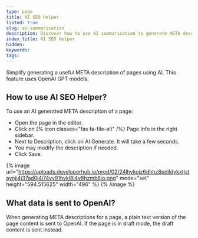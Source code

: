 ```yaml
---
type: page
title: AI SEO Helper
listed: true
slug: ai-summarisation
description: Discover how to use AI summarization to generate META descriptions for your pages. Our beta feature simplifies tasks using OpenAI, with the option to modify descriptions as needed.
index_title: AI SEO Helper
hidden: 
keywords: 
tags: 
---
```


Simplify generating a useful META description of pages using AI. This feature uses OpenAI GPT models.

## How to use AI SEO Helper?

To use an AI generated META description of a page:

- Open the page in the editor.
- Click on {% icon classes="fas fa-file-alt" /%} Page Info in the right sidebar.
- Next to Description, click on AI Generate. It will take a few seconds.
- You may modify the description if needed.
- Click Save.

{% image url="https://uploads.developerhub.io/prod/02/24lhykojz6dhhz8pdildykxtjstaynjj4j37ad0j4i74vy91hvkl8i4v8hzmb8io.png" mode="set" height="594.515625" width="496" %}
{% /image %}

## What data is sent to OpenAI?

When generating META descriptions for a page, a plain text version of the page content is sent to OpenAI. If the page is in draft mode, the draft content is sent instead.